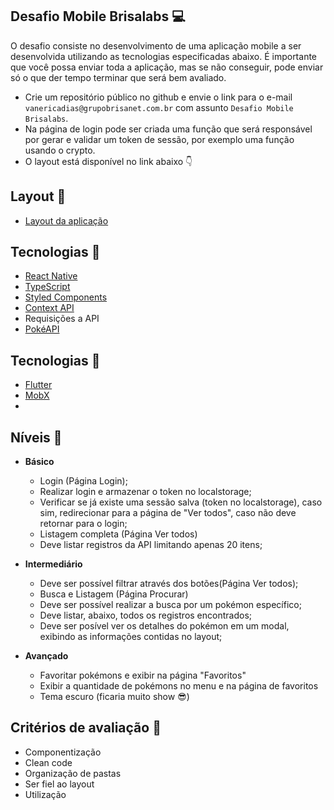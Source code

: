 ## Desafio Mobile Brisalabs :computer:

O desafio consiste no desenvolvimento de uma aplicação mobile a ser desenvolvida utilizando as tecnologias especificadas abaixo. É importante que você possa enviar toda a aplicação, mas se não conseguir, pode enviar só o que der tempo terminar que será bem avaliado.

- Crie um repositório público no github e envie o link para o e-mail `vanericadias@grupobrisanet.com.br` com assunto `Desafio Mobile Brisalabs`.
- Na página de login pode ser criada uma função que será responsável por gerar e validar um token de sessão, por exemplo uma função usando o crypto.
- O layout está disponível no link abaixo :point_down:


## Layout :bookmark:
- [Layout da aplicação](https://www.figma.com/file/5QAHBIUcObn3hbqxuGxhDF/Desafio-Dev-Brisalabs-(Copy)?node-id=2102%3A64)

## Tecnologias :rocket:

  - [React Native](https://reactnative.dev/)
  - [TypeScript](https://www.typescriptlang.org/)
  - [Styled Components](https://styled-components.com/)
  - [Context API](https://pt-br.reactjs.org/docs/context.html)
  - Requisições a API
  - [PokéAPI](https://pokeapi.co)



## Tecnologias :rocket:
- [Flutter](https://flutter.dev/)
- [MobX](https://pub.dev/packages/mobx) 
- 

## Níveis :pushpin:

- **Básico**

   - Login (Página Login);
   - Realizar login e armazenar o token no localstorage;
   - Verificar se já existe uma sessão salva (token no localstorage), caso sim, redirecionar para a página de "Ver todos", caso não deve retornar para o login;
   - Listagem completa (Página Ver todos)
   - Deve listar registros da API limitando apenas 20 itens;

- **Intermediário**
  
  - Deve ser possível filtrar através dos botões(Página Ver todos);
  - Busca e Listagem (Página Procurar)
  - Deve ser possível realizar a busca por um pokémon específico;
  - Deve listar, abaixo, todos os registros encontrados;
  - Deve ser posível ver os detalhes do pokémon em um modal, exibindo as informações contidas no layout;

- **Avançado**

  - Favoritar pokémons e exibir na página "Favoritos"
  - Exibir a quantidade de pokémons no menu e na página de favoritos
  - Tema escuro (ficaria muito show :sunglasses:)

## Critérios de avaliação :memo:
- Componentização
- Clean code
- Organização de pastas
- Ser fiel ao layout
- Utilização 
